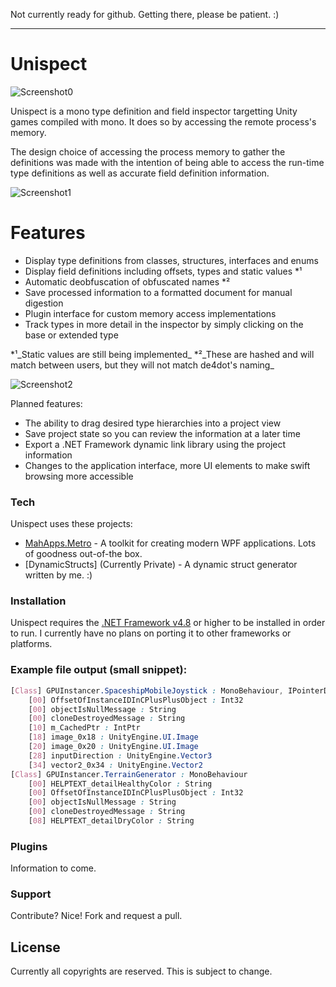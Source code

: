 Not currently ready for github. Getting there, please be patient. :)

------

# Unispect

![Screenshot0](https://github.com/Razchek/Unispect/blob/master/Screenshots/poweredByCoffee.png?raw=true)
 
Unispect is a mono type definition and field inspector targetting Unity games compiled with mono.
It does so by accessing the remote process's memory.

The design choice of accessing the process memory to gather the definitions was made with the intention 
of being able to access the run-time type definitions as well as accurate field definition information.


![Screenshot1](https://github.com/Razchek/Unispect/blob/master/Screenshots/screenshot1.png?raw=true)

# Features

  - Display type definitions from classes, structures, interfaces and enums
  - Display field definitions including offsets, types and static values *¹
  - Automatic deobfuscation of obfuscated names *²
  - Save processed information to a formatted document for manual digestion
  - Plugin interface for custom memory access implementations
  - Track types in more detail in the inspector by simply clicking on the base or extended type
 
 *¹_Static values are still being implemented_
 *²_These are hashed and will match between users, but they will not match de4dot's naming_

![Screenshot2](https://github.com/Razchek/Unispect/blob/master/Screenshots/screenshot2.png?raw=true)

Planned features:
  - The ability to drag desired type hierarchies into a project view
  - Save project state so you can review the information at a later time
  - Export a .NET Framework dynamic link library using the project information
  - Changes to the application interface, more UI elements to make swift browsing more accessible
 
### Tech

Unispect uses these projects:

* [MahApps.Metro] - A toolkit for creating modern WPF applications. Lots of goodness out-of-the box.
* [DynamicStructs] (Currently Private) - A dynamic struct generator written by me. :)
  
### Installation

Unispect requires the [.NET Framework v4.8](https://dotnet.microsoft.com/download/dotnet-framework/net48) or higher to be installed in order to run.
I currently have no plans on porting it to other frameworks or platforms.

 ### Example file output (small snippet):
```css
[Class] GPUInstancer.SpaceshipMobileJoystick : MonoBehaviour, IPointerDownHandler, IEventSystemHandler, IPointerUpHandler, IDragHandler
    [00] OffsetOfInstanceIDInCPlusPlusObject : Int32
    [00] objectIsNullMessage : String
    [00] cloneDestroyedMessage : String
    [10] m_CachedPtr : IntPtr
    [18] image_0x18 : UnityEngine.UI.Image
    [20] image_0x20 : UnityEngine.UI.Image
    [28] inputDirection : UnityEngine.Vector3
    [34] vector2_0x34 : UnityEngine.Vector2
[Class] GPUInstancer.TerrainGenerator : MonoBehaviour
    [00] HELPTEXT_detailHealthyColor : String
    [00] OffsetOfInstanceIDInCPlusPlusObject : Int32
    [00] objectIsNullMessage : String
    [00] cloneDestroyedMessage : String
    [08] HELPTEXT_detailDryColor : String
```

### Plugins

Information to come.


### Support
Contribute? Nice! Fork and request a pull.
 

License
----
Currently all copyrights are reserved. This is subject to change.

   [MahApps.Metro]: <https://github.com/MahApps/MahApps.Metro>
